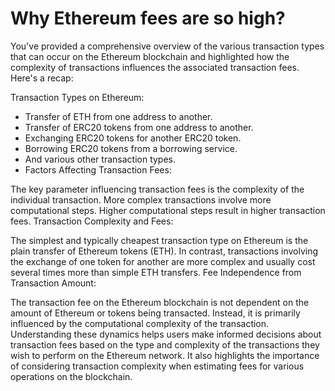 # Why Ethereum fees are so high?


You've provided a comprehensive overview of the various transaction types that can occur on the Ethereum blockchain and highlighted how the complexity of transactions influences the associated transaction fees. Here's a recap:

Transaction Types on Ethereum:

- Transfer of ETH from one address to another.
- Transfer of ERC20 tokens from one address to another.
- Exchanging ERC20 tokens for another ERC20 token.
- Borrowing ERC20 tokens from a borrowing service.
- And various other transaction types.
- Factors Affecting Transaction Fees:

The key parameter influencing transaction fees is the complexity of the individual transaction.
More complex transactions involve more computational steps.
Higher computational steps result in higher transaction fees.
Transaction Complexity and Fees:

The simplest and typically cheapest transaction type on Ethereum is the plain transfer of Ethereum tokens (ETH).
In contrast, transactions involving the exchange of one token for another are more complex and usually cost several times more than simple ETH transfers.
Fee Independence from Transaction Amount:

The transaction fee on the Ethereum blockchain is not dependent on the amount of Ethereum or tokens being transacted.
Instead, it is primarily influenced by the computational complexity of the transaction.
Understanding these dynamics helps users make informed decisions about transaction fees based on the type and complexity of the transactions they wish to perform on the Ethereum network. It also highlights the importance of considering transaction complexity when estimating fees for various operations on the blockchain.
